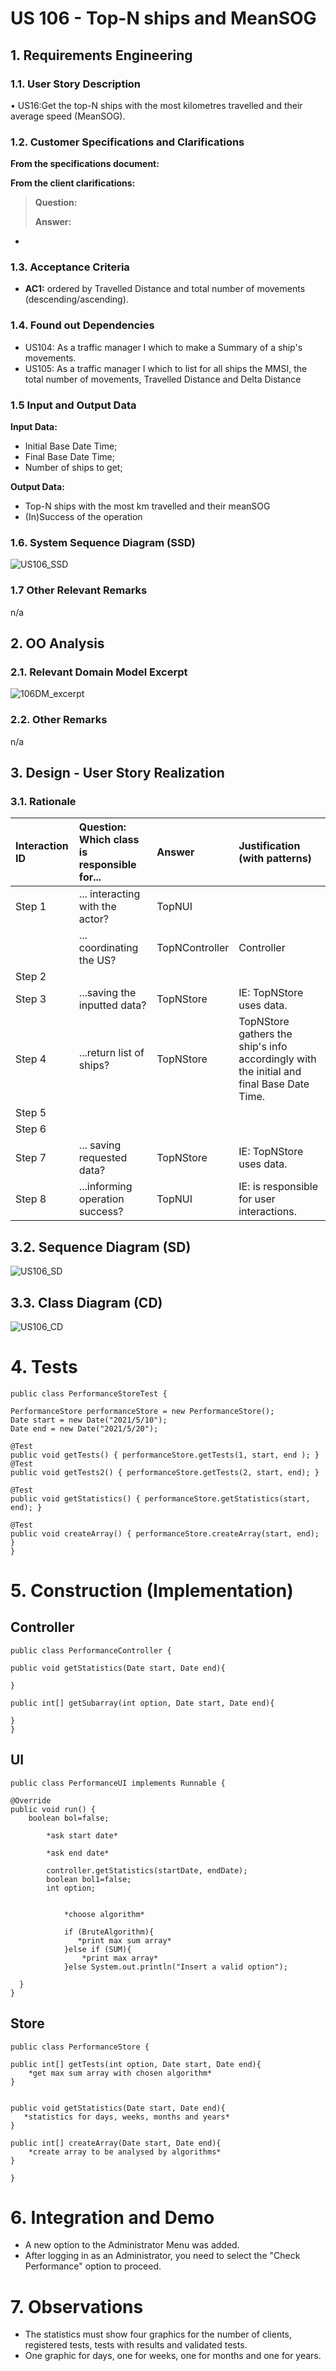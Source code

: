 # US 106 - Top-N ships and MeanSOG

## 1. Requirements Engineering


### 1.1. User Story Description


• US16:Get the top-N ships with the most kilometres travelled and their average speed
(MeanSOG).

### 1.2. Customer Specifications and Clarifications


**From the specifications document:**

> 



**From the client clarifications:**

> **Question:** 
>
> **Answer:** 


-






### 1.3. Acceptance Criteria

* **AC1:** ordered by Travelled Distance and total number of movements
  (descending/ascending).


### 1.4. Found out Dependencies

* US104:  As a traffic manager I which to make a Summary of a ship's movements.
* US105:  As a traffic manager I which to list for all ships the MMSI, the total number of
  movements, Travelled Distance and Delta Distance


### 1.5 Input and Output Data
**Input Data:**

* Initial Base Date Time;
* Final Base Date Time;
* Number of ships to get;

**Output Data:**

* Top-N ships with the most km travelled and their meanSOG
* (In)Success of the operation

### 1.6. System Sequence Diagram (SSD)

![US106_SSD](US106_SSD.svg)


### 1.7 Other Relevant Remarks

n/a


## 2. OO Analysis

### 2.1. Relevant Domain Model Excerpt

![106DM_excerpt](106DM_excerpt.svg)

### 2.2. Other Remarks

n/a


## 3. Design - User Story Realization

### 3.1. Rationale


| Interaction ID | Question: Which class is responsible for... | Answer  | Justification (with patterns)  |
|:-------------  |:--------------------- |:------------|:---------------------------- |
| Step 1  		 |	... interacting with the actor? | TopNUI  |
| 			  	 |	... coordinating the US? | TopNController | Controller                             |
| 	Step 2		  	 |   |   |  |
|   Step 3 		 |	...saving the inputted data? | TopNStore | IE: TopNStore uses data.  | 
|  	Step 4	 |	...return list of ships?  | TopNStore| TopNStore gathers the ship's info accordingly with the initial and final Base Date Time.| 
| 	Step 5		  		 |	 |  | | 
| 	Step 6		  		 |	 |  | | 
|   Step 7		 |	... saving requested data?| TopNStore | IE: TopNStore uses data.  | 
|   Step 8       | ...informing operation success?| TopNUI | IE: is responsible for user interactions.|



## 3.2. Sequence Diagram (SD)

![US106_SD](US106_SD.svg)


## 3.3. Class Diagram (CD)

![US106_CD](US106_CD.svg)


# 4. Tests


    public class PerformanceStoreTest {

    PerformanceStore performanceStore = new PerformanceStore();
    Date start = new Date("2021/5/10");
    Date end = new Date("2021/5/20");

    @Test
    public void getTests() { performanceStore.getTests(1, start, end ); }
    @Test
    public void getTests2() { performanceStore.getTests(2, start, end); }

    @Test
    public void getStatistics() { performanceStore.getStatistics(start, end); }

    @Test
    public void createArray() { performanceStore.createArray(start, end); }
    }




# 5. Construction (Implementation)

## Controller

    public class PerformanceController {

    public void getStatistics(Date start, Date end){
        
    }

    public int[] getSubarray(int option, Date start, Date end){
        
    }
    }


## UI
    public class PerformanceUI implements Runnable {

    @Override
    public void run() {
        boolean bol=false;
        
            *ask start date*

            *ask end date*

            controller.getStatistics(startDate, endDate);
            boolean bol1=false;
            int option;

            
                *choose algorithm*

                if (BruteAlgorithm){
                   *print max sum array*
                }else if (SUM){
                    *print max array*
                }else System.out.println("Insert a valid option");

      }
    }


## Store

    public class PerformanceStore {

    public int[] getTests(int option, Date start, Date end){
        *get max sum array with chosen algorithm*
    }


    public void getStatistics(Date start, Date end){
       *statistics for days, weeks, months and years*
    }

    public int[] createArray(Date start, Date end){
        *create array to be analysed by algorithms*
    }

    }



# 6. Integration and Demo

* A new option to the Administrator Menu was added.
* After logging in as an Administrator, you need to select the "Check Performance" option to proceed.

# 7. Observations

* The statistics must show four graphics for the number of clients, registered tests, tests with results and validated tests.
* One graphic for days, one for weeks, one for months and one for years.
